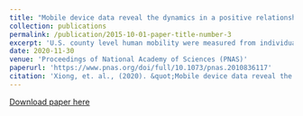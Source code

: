 ```yaml
---
title: "Mobile device data reveal the dynamics in a positive relationship between human mobility and COVID-19 infections"
collection: publications
permalink: /publication/2015-10-01-paper-title-number-3
excerpt: 'U.S. county level human mobility were measured from individual level passively collected data and linked to a panel data model for modeling and predicting SARS-CoV-2 pandemic in the U.S.'
date: 2020-11-30
venue: 'Proceedings of National Academy of Sciences (PNAS)'
paperurl: 'https://www.pnas.org/doi/full/10.1073/pnas.2010836117'
citation: 'Xiong, et. al., (2020). &quot;Mobile device data reveal the dynamics in a positive relationship between human mobility and COVID-19 infections.&quot; <i>Proceedings of National Academy of Sciences (PNAS)</i>. 117 (44) 27087-27089.'
---
```



[Download paper here](https://www.pnas.org/doi/full/10.1073/pnas.2010836117)

